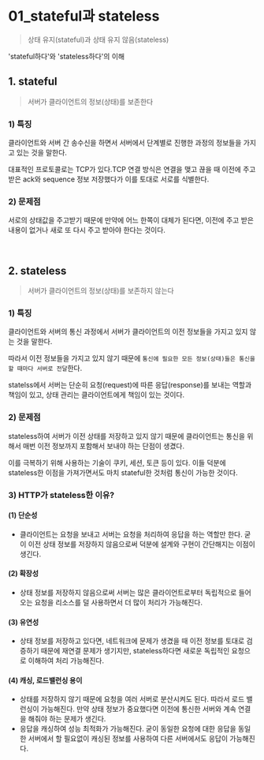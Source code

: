 # 01_stateful과 stateless

> 상태 유지(stateful)과 상태 유지 않음(stateless)

'stateful하다'와 'stateless하다'의 이해

## 1. stateful

> 서버가 클라이언트의 정보(상태)를 보존한다

### 1) 특징

클라이언트와 서버 간 송수신을 하면서 서버에서 단계별로 진행한 과정의 정보들을 가지고 있는 것을 말한다.

대표적인 프로토콜로는 TCP가 있다.TCP 연결 방식은 연결을 맺고 끊을 때 이전에 주고 받은 ack와 sequence 정보 저장했다가 이를 토대로 서로를 식별한다.

### 2) 문제점

서로의 상태값을 주고받기 때문에 만약에 어느 한쪽이 대체가 된다면, 이전에 주고 받은 내용이 없거나 새로 또 다시 주고 받아야 한다는 것이다.

<br>

## 2. stateless

> 서버가 클라이언트의 정보(상태)를 보존하지 않는다

### 1) 특징

클라이언트와 서버의 통신 과정에서 서버가 클라이언트의 이전 정보들을 가지고 있지 않는 것을 말한다.

따라서 이전 정보들을 가지고 있지 않기 때문에 `통신에 필요한 모든 정보(상태)들은 통신을 할 때마다 서버로 전달`한다.

statelss에서 서버는 단순히 요청(request)에 따른 응답(response)를 보내는 역할과 책임이 있고, 상태 관리는 클라이언트에게 책임이 있는 것이다.

### 2) 문제점

stateless하여 서버가 이전 상태를 저장하고 있지 않기 때문에 클라이언트는 통신을 위해서 매번 이전 정보까지 포함해서 보내야 하는 단점이 생겼다.

이를 극복하기 위해 사용하는 기술이 쿠키, 세션, 토큰 등이 있다. 이들 덕분에 stateless한 이점을 가져가면서도 마치 stateful한 것처럼 통신이 가능한 것이다.

### 3) HTTP가 stateless한 이유?

#### (1) 단순성

- 클라이언트는 요청을 보내고 서버는 요청을 처리하여 응답을 하는 역할만 한다. 굳이 이전 상태 정보를 저장하지 않음으로써 덕분에 설계와 구현이 간단해지는 이점이 생긴다.

#### (2) 확장성

- 상태 정보를 저장하지 않음으로써 서버는 많은 클라이언트로부터 독립적으로 들어오는 요청을 리소스를 덜 사용하면서 더 많이 처리가 가능해진다.

#### (3) 유연성

- 상태 정보를 저장하고 있다면, 네트워크에 문제가 생겼을 때 이전 정보를 토대로 검증하기 때문에 재연결 문제가 생기지만, stateless하다면 새로운 독립적인 요청으로 이해하여 처리 가능해진다.

#### (4) 캐싱, 로드밸런싱 용이

- 상태를 저장하지 않기 때문에 요청을 여러 서버로 분산시켜도 된다. 따라서 로드 밸런싱이 가능해진다. 만약 상태 정보가 중요했다면 이전에 통신한 서버와 계속 연결을 해줘야 하는 문제가 생긴다.
- 응답을 캐싱하여 성능 최적화가 가능해진다. 굳이 동일한 요청에 대한 응답을 동일한 서버에서 할 필요없이 캐싱된 정보를 사용하여 다른 서버에서도 응답이 가능해진다.